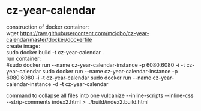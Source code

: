 # cz-year-calendar

construction of docker container:<br>
wget https://raw.githubusercontent.com/mcjobo/cz-year-calendar/master/docker/dockerfile<br>
create image:<br>
sudo docker build -t cz-year-calendar .<br>
run container:<br>
#sudo docker run --name cz-year-calendar-instance -p 6080:6080 -i -t cz-year-calendar
sudo docker run --name cz-year-calendar-instance -p 6080:6080 -i -t cz-year-calendar
sudo docker run --name cz-year-calendar-instance -d -t cz-year-calendar

command to collapse all files into one
vulcanize --inline-scripts --inline-css --strip-comments index2.html > ../build/index2.build.html